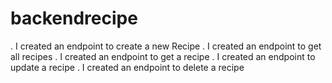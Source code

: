# backendrecipe 
. I created an endpoint to create a new Recipe
. I created an endpoint to get all recipes
. I created an endpoint to get a recipe
. I created an endpoint to update a recipe
. I created an endpoint to delete a recipe
